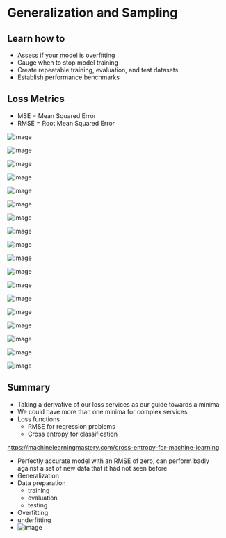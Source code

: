 # Generalization and Sampling

## Learn how to

- Assess if your model is overfitting
- Gauge when to stop model training
- Create repeatable training, evaluation, and test datasets
- Establish performance benchmarks

## Loss Metrics

- MSE = Mean Squared Error
- RMSE = Root Mean Squared Error

![image](../../media/Generalization-and-Sampling-image1.jpg)

![image](../../media/Generalization-and-Sampling-image2.jpg)

![image](../../media/Generalization-and-Sampling-image3.jpg)

![image](../../media/Generalization-and-Sampling-image4.jpg)

![image](../../media/Generalization-and-Sampling-image5.jpg)

![image](../../media/Generalization-and-Sampling-image6.jpg)

![image](../../media/Generalization-and-Sampling-image7.jpg)

![image](../../media/Generalization-and-Sampling-image8.jpg)

![image](../../media/Generalization-and-Sampling-image9.jpg)

![image](../../media/Generalization-and-Sampling-image10.jpg)

![image](../../media/Generalization-and-Sampling-image11.jpg)

![image](../../media/Generalization-and-Sampling-image12.jpg)

![image](../../media/Generalization-and-Sampling-image13.jpg)

![image](../../media/Generalization-and-Sampling-image14.jpg)

![image](../../media/Generalization-and-Sampling-image15.jpg)

![image](../../media/Generalization-and-Sampling-image16.jpg)

![image](../../media/Generalization-and-Sampling-image17.jpg)

![image](../../media/Generalization-and-Sampling-image18.jpg)

## Summary

- Taking a derivative of our loss services as our guide towards a minima
- We could have more than one minima for complex services
- Loss functions
  - RMSE for regression problems
  - Cross entropy for classification

<https://machinelearningmastery.com/cross-entropy-for-machine-learning>

- Perfectly accurate model with an RMSE of zero, can perform badly against a set of new data that it had not seen before
- Generalization
- Data preparation
  - training
  - evaluation
  - testing
- Overfitting
- underfitting
- ![image](../../media/Generalization-and-Sampling-image19.jpg)

